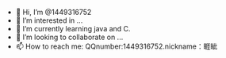 - 👋 Hi, I’m @1449316752
- 👀 I’m interested in ...
- 🌱 I’m currently learning java and C.
- 💞️ I’m looking to collaborate on ...
- 📫 How to reach me: QQnumber:1449316752.nickname：睚眦

<!---
1449316752/1449316752 is a ✨ special ✨ repository because its `README.md` (this file) appears on your GitHub profile.
You can click the Preview link to take a look at your changes.
--->
